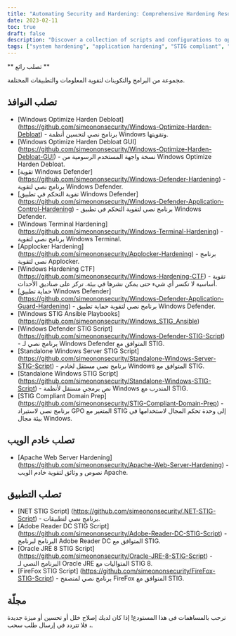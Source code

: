 ```yaml
---
title: "Automating Security and Hardening: Comprehensive Hardening Resources"
date: 2023-02-11
toc: true
draft: false
description: "Discover a collection of scripts and configurations to optimize and harden your systems, making them STIG compliant and hacking resistant."
tags: ["system hardening", "application hardening", "STIG compliant", "Windows optimization", "Windows Defender hardening", "Apache Web Server hardening", ".NET STIG script", "Adobe Reader DC STIG script", "Firefox STIG script", "Simeononsecurity", "cybersecurity", "automation", "network security", "IT security", "system security", "computer security", "security hardening", "security automation", "Windows hardening", "web server hardening"]
---
```


 ** تصلب رائع **  مجموعة من البرامج والتكوينات لتقوية المعلومات والتطبيقات المختلفة.  ## تصلب النوافذ  - [Windows Optimize Harden Debloat] (https://github.com/simeononsecurity/Windows-Optimize-Harden-Debloat) - برنامج نصي لتحسين أنظمة Windows وتقويتها. - [Windows Optimize Harden Debloat GUI] (https://github.com/simeononsecurity/Windows-Optimize-Harden-Debloat-GUI) - نسخة واجهة المستخدم الرسومية من Windows Optimize Harden Debloat. - [تقوية Windows Defender] (https://github.com/simeononsecurity/Windows-Defender-Hardening) - برنامج نصي لتقوية Windows Defender. - [تقوية التحكم في تطبيق Windows Defender] (https://github.com/simeononsecurity/Windows-Defender-Application-Control-Hardening) - برنامج نصي لتقوية التحكم في تطبيق Windows Defender. - [Windows Terminal Hardening] (https://github.com/simeononsecurity/Windows-Terminal-Hardening) - برنامج نصي لتقوية Windows Terminal. - [Applocker Hardening] (https://github.com/simeononsecurity/Applocker-Hardening) - برنامج نصي لتقوية Applocker. - [Windows Hardening CTF] (https://github.com/simeononsecurity/Windows-Hardening-CTF) - تقوية أساسية لا تكسر أي شيء حتى يمكن نشرها في بيئة. تركز على صناديق الأحداث. - [حماية تطبيق Windows Defender] (https://github.com/simeononsecurity/Windows-Defender-Application-Guard-Hardening) - برنامج نصي لتقوية حماية تطبيق Windows Defender. - [Windows STIG Ansible Playbooks] (https://github.com/simeononsecurity/Windows_STIG_Ansible) - [Windows Defender STIG Script] (https://github.com/simeononsecurity/Windows-Defender-STIG-Script) - برنامج نصي لـ Windows Defender المتوافق مع STIG. - [Standalone Windows Server STIG Script] (https://github.com/simeononsecurity/Standalone-Windows-Server-STIG-Script) - برنامج نصي مستقل لخادم Windows المتوافق مع STIG. - [Standalone Windows STIG Script] (https://github.com/simeononsecurity/Standalone-Windows-STIG-Script) - نص برمجي مستقل لأنظمة Windows المتدرب مع STIG. - [STIG Compliant Domain Prep] (https://github.com/simeononsecurity/STIG-Compliant-Domain-Prep) - برنامج نصي لاستيراد GPO المتغير مع STIG إلى وحدة تحكم المجال لاستخدامها في بيئة مجال Windows.  ## تصلب خادم الويب - [Apache Web Server Hardening] (https://github.com/simeononsecurity/Apache-Web-Server-Hardening) - نصوص و وثائق لتقوية خادم الويب Apache.  ## تصلب التطبيق - [NET STIG Script] (https://github.com/simeononsecurity/.NET-STIG-Script) - برنامج نصي لتطبيقات. - [Adobe Reader DC STIG Script] (https://github.com/simeononsecurity/Adobe-Reader-DC-STIG-Script) - البرنامج لبرنامج Adobe Reader DC المتوافق مع STIG. - [Oracle JRE 8 STIG Script] (https://github.com/simeononsecurity/Oracle-JRE-8-STIG-Script) - البرنامج النصي لـ Oracle JRE المتواليات مع STIG 8. - [FireFox STIG Script] (https://github.com/simeononsecurity/FireFox-STIG-Script) - برنامج نصي لمتصفح FireFox المتوافق مع STIG.  ## مجلّة  نرحب بالمساهمات في هذا المستودع! إذا كان لديك إصلاح خلل أو تحسين أو ميزة جديدة ، فلا تتردد في إرسال طلب سحب.